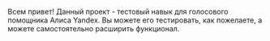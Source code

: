 Всем привет! Данный проект - тестовый навык для голосового помощника Алиса Yandex. 
Вы можете его тестировать, как пожелаете, а можете самостоятельно расширить 
функционал.
